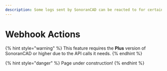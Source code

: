 ```yaml
---
description: Some logs sent by SonoranCAD can be reacted to for certain actions.
---
```


# Webhook Actions

{% hint style="warning" %}
This feature requires the **Plus** version of SonoranCAD or higher due to the API calls it needs.
{% endhint %}

{% hint style="danger" %}
Page under construction!
{% endhint %}

